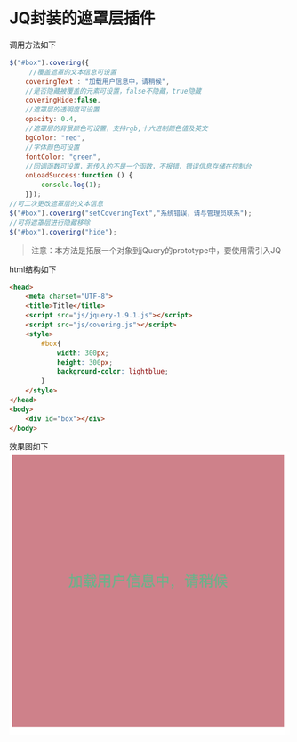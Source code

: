 # JQ封装的遮罩层插件

调用方法如下

```javascript
$("#box").covering({
	 //覆盖遮罩的文本信息可设置
    coveringText : "加载用户信息中，请稍候",
    //是否隐藏被覆盖的元素可设置，false不隐藏，true隐藏
    coveringHide:false,
    //遮罩层的透明度可设置
    opacity: 0.4,
    //遮罩层的背景颜色可设置，支持rgb,十六进制颜色值及英文
    bgColor: "red",
    //字体颜色可设置
    fontColor: "green",
    //回调函数可设置，若传入的不是一个函数，不报错，错误信息存储在控制台
    onLoadSuccess:function () {
        console.log(1);
    }});
//可二次更改遮罩层的文本信息
$("#box").covering("setCoveringText","系统错误，请与管理员联系");
//可将遮罩层进行隐藏移除
$("#box").covering("hide");
```

> 注意：本方法是拓展一个对象到jQuery的prototype中，要使用需引入JQ

html结构如下

```html
<head>
    <meta charset="UTF-8">
    <title>Title</title>
    <script src="js/jquery-1.9.1.js"></script>
    <script src="js/covering.js"></script>
    <style>
        #box{
            width: 300px;
            height: 300px;
            background-color: lightblue;
        }
    </style>
</head>
<body>
    <div id="box"></div>
</body>
```

效果图如下<br>
![Alt text](covering.png "打地鼠效果图")
